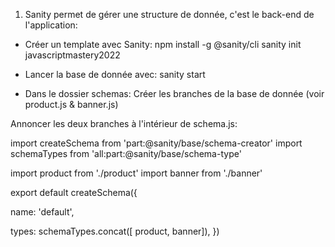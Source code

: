 1. Sanity permet de gérer une structure de donnée, c'est le back-end de l'application:

- Créer un template avec Sanity:
        npm install -g @sanity/cli
        sanity init javascriptmastery2022

- Lancer la base de donnée avec:
        sanity start

- Dans le dossier schemas:
Créer les branches de la base de donnée (voir product.js & banner.js)

Annoncer les deux branches à l'intérieur de schema.js:

import createSchema from 'part:@sanity/base/schema-creator'
import schemaTypes from 'all:part:@sanity/base/schema-type'

import product from './product'
import banner from './banner'

export default createSchema({

  name: 'default',
 
  types: schemaTypes.concat([ product, banner]),
})



